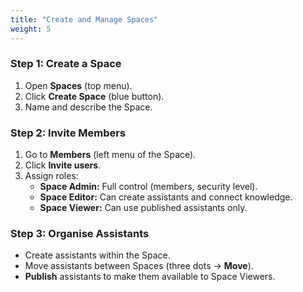 ```yaml
---
title: "Create and Manage Spaces"
weight: 5
---
```


### Step 1: Create a Space
1. Open **Spaces** (top menu).
2. Click **Create Space** (blue button).
3. Name and describe the Space.

### Step 2: Invite Members
1. Go to **Members** (left menu of the Space).
2. Click **Invite users**.
3. Assign roles:
   - **Space Admin:** Full control (members, security level).
   - **Space Editor:** Can create assistants and connect knowledge.
   - **Space Viewer:** Can use published assistants only.

### Step 3: Organise Assistants
- Create assistants within the Space.
- Move assistants between Spaces (three dots → **Move**).
- **Publish** assistants to make them available to Space Viewers.
